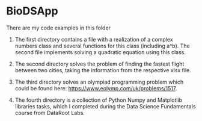 # BioDSApp
There are my code examples in this folder

1) The first directory contains a file with a realization of a complex numbers class and several functions for this class (including a^b). The second file implements solving a quadratic equation using this class.

2) The second directory solves the problem of finding the fastest flight between two cities, taking the information from the respective xlsx file.

3) The third directory solves an olympiad programming problem which could be found here: https://www.eolymp.com/uk/problems/1517.

4) The fourth directory is a collection of Python Numpy and Matplotlib libraries tasks, which I completed during the Data Science Fundamentals course from DataRoot Labs.
